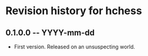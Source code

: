 # Revision history for hchess

## 0.1.0.0 -- YYYY-mm-dd

* First version. Released on an unsuspecting world.
